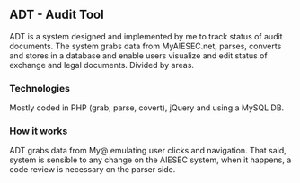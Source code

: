 ## ADT - Audit Tool	

ADT is a system designed and implemented by me to track status of audit documents. The system grabs data from MyAIESEC.net, parses, converts and stores in a database and enable users visualize and edit status of exchange and legal documents. Divided by areas.

### Technologies

Mostly coded in PHP (grab, parse, covert), jQuery and using a MySQL DB.

### How it works

ADT grabs data from My@ emulating user clicks and navigation. That said, system is sensible to any change on the AIESEC system, when it happens, a code review is necessary on the parser side.
